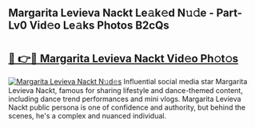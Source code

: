 ## Margarita Levieva Nackt Le𝚊k𝚎d N𝚞𝚍e - Part-Lv0 Vid𝚎o Le𝚊ks Photos B2cQs

# <h2><a href="http://fb99ar.evod.top/?m=Margarita+Levieva+Nackt">🔗 👉🔴 Margarita Levieva Nackt Vid𝚎o Ph𝚘t𝚘s</a></h2>

[![Margarita Levieva Nackt N𝚞d𝚎s](https://i.imgur.com/8V9OHl7.gif)](http://fb99ar.evod.top/?m=Margarita+Levieva+Nackt)
Influential social media star Margarita Levieva Nackt, famous for sharing lifestyle and dance-themed content, including dance trend performances and mini vlogs. Margarita Levieva Nackt public persona is one of confidence and authority, but behind the scenes, he's a complex and nuanced individual. 
